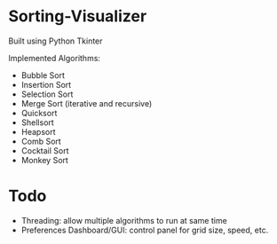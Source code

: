 # Sorting-Visualizer

Built using Python Tkinter

Implemented Algorithms:
- Bubble Sort
- Insertion Sort
- Selection Sort
- Merge Sort (iterative and recursive)
- Quicksort
- Shellsort
- Heapsort
- Comb Sort
- Cocktail Sort
- Monkey Sort

# Todo
- Threading: allow multiple algorithms to run at same time
- Preferences Dashboard/GUI: control panel for grid size, speed, etc.
